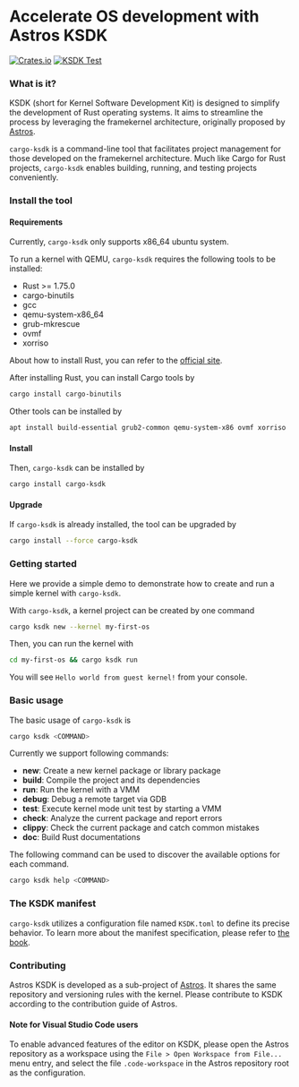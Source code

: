 # Accelerate OS development with Astros KSDK

[![Crates.io](https://img.shields.io/crates/v/cargo-ksdk.svg)](https://crates.io/crates/cargo-ksdk)
[![KSDK Test](https://github.com/astros/astros/actions/workflows/ksdk_test.yml/badge.svg?event=push)](https://github.com/astros/astros/actions/workflows/ksdk_test.yml)

### What is it?

KSDK (short for Kernel Software Development Kit) is designed to simplify the development of Rust operating systems. It aims to streamline the process by leveraging the framekernel architecture, originally proposed by [Astros](https://github.com/astros/astros).

`cargo-ksdk` is a command-line tool that facilitates project management for those developed on the framekernel architecture. Much like Cargo for Rust projects, `cargo-ksdk` enables building, running, and testing projects conveniently.

### Install the tool

#### Requirements

Currently, `cargo-ksdk` only supports x86_64 ubuntu system. 

To run a kernel with QEMU, `cargo-ksdk` requires the following tools to be installed: 
- Rust >= 1.75.0
- cargo-binutils
- gcc
- qemu-system-x86_64
- grub-mkrescue
- ovmf 
- xorriso

About how to install Rust, you can refer to the [official site](https://www.rust-lang.org/tools/install).

After installing Rust, you can install Cargo tools by
```bash
cargo install cargo-binutils
```

Other tools can be installed by
```bash
apt install build-essential grub2-common qemu-system-x86 ovmf xorriso
```

#### Install 

Then, `cargo-ksdk` can be installed by
```bash
cargo install cargo-ksdk
``` 

#### Upgrade

If `cargo-ksdk` is already installed, the tool can be upgraded by
```bash
cargo install --force cargo-ksdk
```

### Getting started

Here we provide a simple demo to demonstrate how to create and run a simple kernel with `cargo-ksdk`.

With `cargo-ksdk`, a kernel project can be created by one command
```bash
cargo ksdk new --kernel my-first-os
```

Then, you can run the kernel with
```bash
cd my-first-os && cargo ksdk run
```

You will see `Hello world from guest kernel!` from your console. 

### Basic usage

The basic usage of `cargo-ksdk` is
```bash
cargo ksdk <COMMAND>
```
Currently we support following commands:
- **new**: Create a new kernel package or library package
- **build**: Compile the project and its dependencies
- **run**: Run the kernel with a VMM
- **debug**: Debug a remote target via GDB
- **test**: Execute kernel mode unit test by starting a VMM
- **check**: Analyze the current package and report errors
- **clippy**: Check the current package and catch common mistakes
- **doc**: Build Rust documentations

The following command can be used to discover the available options for each command.
```bash
cargo ksdk help <COMMAND>
```

### The KSDK manifest

`cargo-ksdk` utilizes a configuration file named `KSDK.toml` to define its precise behavior. To learn more about the manifest specification, please refer to [the book](https://astros.github.io/book/ksdk/reference/manifest.html).

### Contributing

Astros KSDK is developed as a sub-project of [Astros](https://github.com/astros/astros). It shares the same repository and versioning rules with the kernel. Please contribute to KSDK according to the contribution guide of Astros.

#### Note for Visual Studio Code users

To enable advanced features of the editor on KSDK, please open the Astros repository as a workspace using the `File > Open Workspace from File...` menu entry, and select the file `.code-workspace` in the Astros repository root as the configuration.
